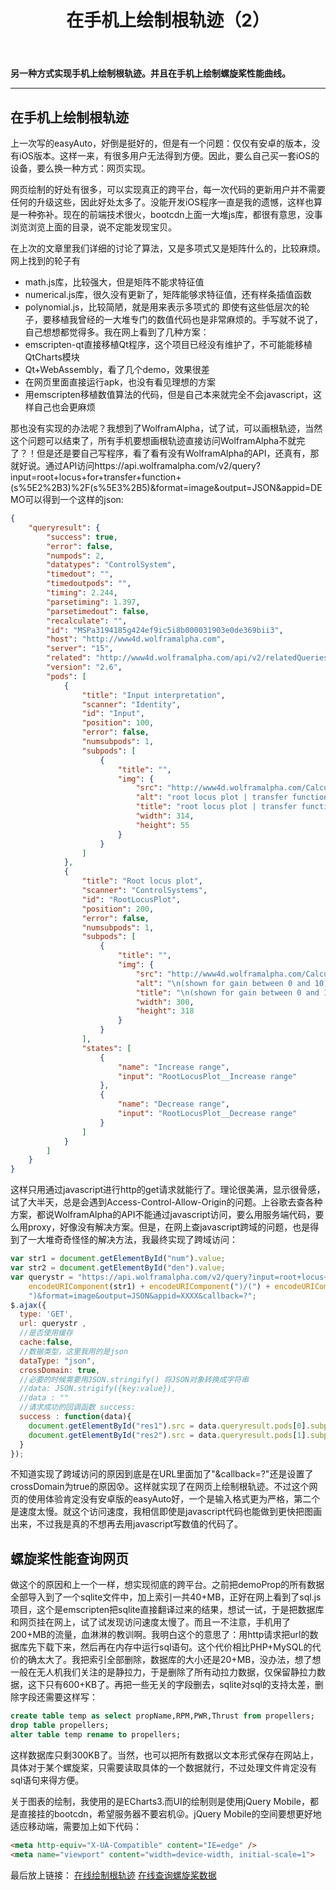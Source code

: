 ﻿---
title: 在手机上绘制根轨迹（2） 
categories:
- Programming
tags:
- JavaScript
- 
updated: 2018-04-04
---
<script type="text/x-mathjax-config">
  		MathJax.Hub.Config({tex2jax: {inlineMath: [['$','$'], ['\\(','\\)']]},
  							TeX: { equationNumbers: {  autoNumber: "AMS"  },
     							   extensions: ["AMSmath.js"]}
  		});
		</script>
 <script type="text/javascript" src="https://cdn.mathjax.org/mathjax/latest/MathJax.js?config=TeX-AMS-MML_HTMLorMML"></script>
**另一种方式实现手机上绘制根轨迹。并且在手机上绘制螺旋桨性能曲线。**

---
## 在手机上绘制根轨迹

上一次写的easyAuto，好倒是挺好的，但是有一个问题：仅仅有安卓的版本，没有iOS版本。这样一来，有很多用户无法得到方便。因此，要么自己买一套iOS的设备，要么换一种方式：网页实现。
  
网页绘制的好处有很多，可以实现真正的跨平台，每一次代码的更新用户并不需要任何的升级这些，因此好处太多了。没能开发iOS程序一直是我的遗憾，这样也算是一种弥补。现在的前端技术很火，bootcdn上面一大堆js库，都很有意思，没事浏览浏览上面的目录，说不定能发现宝贝。
  
在上次的文章里我们详细的讨论了算法，又是多项式又是矩阵什么的，比较麻烦。网上找到的轮子有
* math.js库，比较强大，但是矩阵不能求特征值
* numerical.js库，很久没有更新了，矩阵能够求特征值，还有样条插值函数
* polynomial.js，比较简陋，就是用来表示多项式的
即使有这些低层次的轮子，要移植我曾经的一大堆专门的数值代码也是非常麻烦的。手写就不说了，自己想想都觉得多。我在网上看到了几种方案：
* emscripten-qt直接移植Qt程序，这个项目已经没有维护了，不可能能移植QtCharts模块
* Qt+WebAssembly，看了几个demo，效果很差
* 在网页里面直接运行apk，也没有看见理想的方案
* 用emscripten移植数值算法的代码，但是自己本来就完全不会javascript，这样自己也会更麻烦  
  
那也没有实现的办法呢？我想到了WolframAlpha，试了试，可以画根轨迹，当然这个问题可以结束了，所有手机要想画根轨迹直接访问WolframAlpha不就完了？！但是还是要自己写程序，看了看有没有WolframAlpha的API，还真有，那就好说。通过API访问https://api.wolframalpha.com/v2/query?input=root+locus+for+transfer+function+(s%5E2%2B3)%2F(s%5E3%2B5)&format=image&output=JSON&appid=DEMO可以得到一个这样的json:
```json
{
    "queryresult": {
        "success": true,
        "error": false,
        "numpods": 2,
        "datatypes": "ControlSystem",
        "timedout": "",
        "timedoutpods": "",
        "timing": 2.244,
        "parsetiming": 1.397,
        "parsetimedout": false,
        "recalculate": "",
        "id": "MSPa3194185g424ef9ic5i8b000031903e0de369bii3",
        "host": "http://www4d.wolframalpha.com",
        "server": "15",
        "related": "http://www4d.wolframalpha.com/api/v2/relatedQueries.jsp?id=MSPa3195185g424ef9ic5i8b00002hd488g9fggigd5f3827527191664667052",
        "version": "2.6",
        "pods": [
            {
                "title": "Input interpretation",
                "scanner": "Identity",
                "id": "Input",
                "position": 100,
                "error": false,
                "numsubpods": 1,
                "subpods": [
                    {
                        "title": "",
                        "img": {
                            "src": "http://www4d.wolframalpha.com/Calculate/MSP/MSP3196185g424ef9ic5i8b00000e5afg304gfd51fb?MSPStoreType=image/gif&s=15",
                            "alt": "root locus plot | transfer function  (3 + s^2)/(5 + s^3)",
                            "title": "root locus plot | transfer function  (3 + s^2)/(5 + s^3)",
                            "width": 314,
                            "height": 55
                        }
                    }
                ]
            },
            {
                "title": "Root locus plot",
                "scanner": "ControlSystems",
                "id": "RootLocusPlot",
                "position": 200,
                "error": false,
                "numsubpods": 1,
                "subpods": [
                    {
                        "title": "",
                        "img": {
                            "src": "http://www4d.wolframalpha.com/Calculate/MSP/MSP3197185g424ef9ic5i8b0000445b174i6b48h4ea?MSPStoreType=image/gif&s=15",
                            "alt": "\n(shown for gain between 0 and 10)",
                            "title": "\n(shown for gain between 0 and 10)",
                            "width": 300,
                            "height": 318
                        }
                    }
                ],
                "states": [
                    {
                        "name": "Increase range",
                        "input": "RootLocusPlot__Increase range"
                    },
                    {
                        "name": "Decrease range",
                        "input": "RootLocusPlot__Decrease range"
                    }
                ]
            }
        ]
    }
}
```
这样只用通过javascript进行http的get请求就能行了。理论很美满，显示很骨感，试了大半天，总是会遇到Access-Control-Allow-Origin的问题。上谷歌去查各种方案，都说WolframAlpha的API不能通过javascript访问，要么用服务端代码，要么用proxy，好像没有解决方案。但是，在网上查javascript跨域的问题，也是得到了一大堆奇奇怪怪的解决方法，我最终实现了跨域访问：
```javascript
var str1 = document.getElementById("num").value;
var str2 = document.getElementById("den").value;
var querystr = "https://api.wolframalpha.com/v2/query?input=root+locus+for+transfer+function+(" +
    encodeURIComponent(str1) + encodeURIComponent(")/(") + encodeURIComponent(str2) +
    ")&format=image&output=JSON&appid=XXXX&callback=?";
$.ajax({ 
  type: 'GET', 
  url: querystr , 
  //是否使用缓存 
  cache:false, 
  //数据类型，这里我用的是json 
  dataType: "json", 
  crossDomain: true, 
  //必要的时候需要用JSON.stringify() 将JSON对象转换成字符串 
  //data: JSON.strigify({key:value}), 
  //data : ""
  //请求成功的回调函数 success: 
  success : function(data){  
    document.getElementById("res1").src = data.queryresult.pods[0].subpods[0].img.src;
    document.getElementById("res2").src = data.queryresult.pods[1].subpods[0].img.src;
  }
});
```
不知道实现了跨域访问的原因到底是在URL里面加了"&callback=?"还是设置了crossDomain为true的原因:cold_sweat:。这样就实现了在网页上绘制根轨迹。不过这个网页的使用体验肯定没有安卓版的easyAuto好，一个是输入格式更为严格，第二个是速度太慢。就这个访问速度，我相信即使是javascript代码也能做到更快把图画出来，不过我是真的不想再去用javascript写数值的代码了。  

## 螺旋桨性能查询网页

做这个的原因和上一个一样，想实现彻底的跨平台。之前把demoProp的所有数据全部导入到了一个sqlite文件中，加上索引一共40+MB，正好在网上看到了sql.js项目，这个是emscripten把sqlite直接翻译过来的结果，想试一试，于是把数据库和网页挂在网上，试了试发现访问速度太慢了。而且一不注意，手机用了200+MB的流量，血淋淋的教训啊。我明白这个的意思了：用http请求把url的数据库先下载下来，然后再在内存中运行sql语句。这个代价相比PHP+MySQL的代价的确太大了。我把索引全部删除，数据库的大小还是20+MB，没办法，想了想一般在无人机我们关注的是静拉力，于是删除了所有动拉力数据，仅保留静拉力数据，这下只有600+KB了。再把一些无关的字段删去，sqlite对sql的支持太差，删除字段还需要这样写：
```sql
create table temp as select propName,RPM,PWR,Thrust from propellers;  
drop table propellers;  
alter table temp rename to propellers;  
```
这样数据库只剩300KB了。当然，也可以把所有数据以文本形式保存在网站上，具体对于某个螺旋桨，只需要读取具体的一个数据就行，不过处理文件肯定没有sql语句来得方便。  
  
关于图表的绘制，我使用的是ECharts3.而UI的绘制则是使用jQuery Mobile，都是直接挂的bootcdn，希望服务器不要宕机:stuck_out_tongue_winking_eye:。jQuery Mobile的空间要想更好地适应移动端，需要加上如下代码：
```html
<meta http-equiv="X-UA-Compatible" content="IE=edge" />
<meta name="viewport" content="width=device-width, initial-scale=1">
```
  
最后放上链接：
[在线绘制根轨迹](https://scienceasdf.github.io/site/rootLocus/index.html)
[在线查询螺旋桨数据](/site/prop/index.html)
